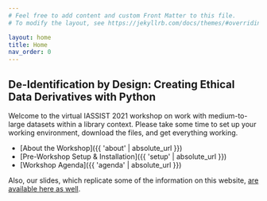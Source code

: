 ```yaml
---
# Feel free to add content and custom Front Matter to this file.
# To modify the layout, see https://jekyllrb.com/docs/themes/#overriding-theme-defaults

layout: home
title: Home
nav_order: 0
---
```


## De-Identification by Design: Creating Ethical Data Derivatives with Python

Welcome to the virtual IASSIST 2021 workshop on work with medium-to-large datasets within a library context. Please take some time to set up your working environment, download the files, and get everything working.

+ [About the Workshop]({{ 'about' | absolute_url }})
+ [Pre-Workshop Setup & Installation]({{ 'setup' | absolute_url }})
+ [Workshop Agenda]({{ 'agenda' | absolute_url }})

Also, our slides, which replicate some of the information on this website, [are available here as well](https://docs.google.com/presentation/d/e/2PACX-1vRN-Q2RKW28NrnxUHk23E9jGNxfMbkBiFCed2J6_G5yh6sK_TRgj2Nja3ucdQgwgSaj7Xlq7IjE8r7A/pub?start=false&loop=false&delayms=3000).
